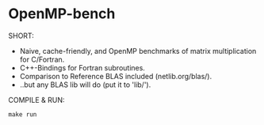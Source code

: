 # OpenMP-bench

SHORT:
 - Naive, cache-friendly, and OpenMP benchmarks of matrix multiplication for C/Fortran.
 - C++-Bindings for Fortran subroutines.
 - Comparison to Reference BLAS included (netlib.org/blas/).
 - ..but any BLAS lib will do (put it to 'lib/').
 
COMPILE & RUN:
```
make run
```
